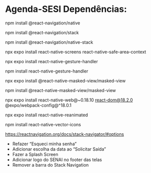 # Agenda-SESI Dependências:

 npm install @react-navigation/native
 
 npm install @react-navigation/stack
 
 npm install @react-navigation/native-stack
 
 npx expo install react-native-screens react-native-safe-area-context
 
 npx expo install react-native-gesture-handler
 
 npm install react-native-gesture-handler
 
 npx expo install @react-native-masked-view/masked-view
 
 npm install @react-native-masked-view/masked-view
 
 npx expo install react-native-web@~0.18.10 react-dom@18.2.0 @expo/webpack-config@^18.0.1
 
 npx expo install react-native-reanimated

 npm install react-native-vector-icons

https://reactnavigation.org/docs/stack-navigator/#options

- Refazer “Esqueci minha senha”
- Adicionar escolha da data ao “Solicitar Saída”
- Fazer a Splash Screen
- Adicionar logo do SENAI no footer das telas
- Remover a barra do Stack Navigation
